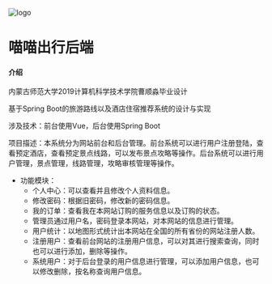 ![logo](logo.svg)

# 喵喵出行后端

#### 介绍

内蒙古师范大学2019计算机科学技术学院曹顺淼毕业设计

基于Spring Boot的旅游路线以及酒店住宿推荐系统的设计与实现

涉及技术：前台使用Vue，后台使用Spring Boot

项目描述：本系统分为网站前台和后台管理。前台系统可以进行用户注册登陆，查看预定酒店，查看预定景点线路，可以发布景点攻略等操作。后台系统可以进行用户管理，景点管理，线路管理，攻略审核管理等操作。

- 功能模块：
    - 个人中心：可以查看并且修改个人资料信息。
    - 修改密码：根据旧密码，修改新的密码信息。
    - 我的订单：查看我在本网站订购的服务信息以及订购的状态。
    - 管理员通过用户名，密码登录本网站，对本网站的信息进行管理。
    - 用户统计：以地图形式统计出本网站在全国的所有省份的网站注册人数。
    - 注册用户：查看前台网站的注册用户信息，可以对其进行搜索查询，同时也可以进行添加，删除等操作。
    - 系统用户：对于后台登录的用户信息进行管理，可以添加用户信息，也可以修改删除，按名称查询用户信息。
